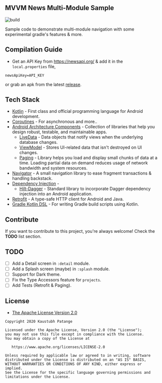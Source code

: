 ## MVVM News Multi-Module Sample

![build](https://github.com/KaustubhPatange/mvvm-multi-module-sample/workflows/build/badge.svg)

Sample code to demonstrate multi-module navigation with some experimental gradle's features & more.

## Compilation Guide

- Get an API Key from https://newsapi.org/ & add it in the `local.properties` file,

```
newsApiKey=API_KEY
```

or grab an apk from the latest [release](https://github.com/KaustubhPatange/mvvm-multi-module-sample/releases/latest).

## Tech Stack

- [Kotlin](https://kotlinlang.org/) - First class and official programming language for Android development.
- [Coroutines](https://kotlinlang.org/docs/reference/coroutines-overview.html) - For asynchronous and more..
- [Android Architecture Components](https://developer.android.com/topic/libraries/architecture) - Collection of libraries that help you design robust, testable, and maintainable apps.
  - [LiveData](https://developer.android.com/topic/libraries/architecture/livedata) - Data objects that notify views when the underlying database changes.
  - [ViewModel](https://developer.android.com/topic/libraries/architecture/viewmodel) - Stores UI-related data that isn't destroyed on UI changes.
  - [Paging](https://developer.android.com/topic/libraries/architecture/paging) - Library helps you load and display small chunks of data at a time. Loading partial data on demand reduces usage of network bandwidth and system resources.
- [Navigator](https://github.com/KaustubhPatange/navigator) - A small navigation library to ease fragment transactions & handling backstack.
- [Dependency Injection](https://developer.android.com/training/dependency-injection) -
  - [Hilt-Dagger](https://dagger.dev/hilt/) - Standard library to incorporate Dagger dependency injection into an Android application.
- [Retrofit](https://square.github.io/retrofit/) - A type-safe HTTP client for Android and Java.
- [Gradle Kotlin DSL](https://docs.gradle.org/current/userguide/kotlin_dsl.html) - For writing Gradle build scripts using Kotlin.

## Contribute

If you want to contribute to this project, you're always welcome!
Check the **TODO** list section.

## TODO

- [ ] Add a Detail screen in `:detail` module.
- [ ] Add a Splash screen (maybe) in `:splash` module.
- [ ] Support for Dark theme.
- [ ] Fix the Type Accessors feature for `projects`.
- [ ] Add Tests (Retrofit & Paging).

## License

- [The Apache License Version 2.0](https://www.apache.org/licenses/LICENSE-2.0.txt)

```
Copyright 2020 Kaustubh Patange

Licensed under the Apache License, Version 2.0 (the "License");
you may not use this file except in compliance with the License.
You may obtain a copy of the License at

   https://www.apache.org/licenses/LICENSE-2.0

Unless required by applicable law or agreed to in writing, software
distributed under the License is distributed on an "AS IS" BASIS,
WITHOUT WARRANTIES OR CONDITIONS OF ANY KIND, either express or implied.
See the License for the specific language governing permissions and
limitations under the License.
```

